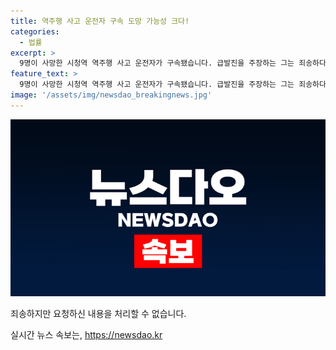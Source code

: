 ```yaml
---
title: 역주행 사고 운전자 구속 도망 가능성 크다!
categories:
  - 법률
excerpt: >
  9명이 사망한 시청역 역주행 사고 운전자가 구속됐습니다. 급발진을 주장하는 그는 죄송하다는 말만 반복하며 혐의를 부인하고 있지만, 정밀 분석 결과 강한 가속 페달 조작이 확인돼 경찰은 사건의 실체를 캐기 위해 속도를 내고 있습니다.
feature_text: >
  9명이 사망한 시청역 역주행 사고 운전자가 구속됐습니다. 급발진을 주장하는 그는 죄송하다는 말만 반복하며 혐의를 부인하고 있지만, 정밀 분석 결과 강한 가속 페달 조작이 확인돼 경찰은 사건의 실체를 캐기 위해 속도를 내고 있습니다.
image: '/assets/img/newsdao_breakingnews.jpg'
---
```


<p><img src="/assets/img/newsdao_breakingnews.jpg" alt="bookingtag 속보" /></p>

<p>죄송하지만 요청하신 내용을 처리할 수 없습니다.</p>
실시간 뉴스 속보는, <a href="https://newsdao.kr" rel="dofollow">https://newsdao.kr</a>


